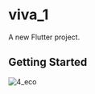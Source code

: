 # viva_1

A new Flutter project.

## Getting Started

![4_eco](https://github.com/vinay2894/viva_1/assets/124561158/3a93c916-4108-4cae-950e-15a2df23ede8)

